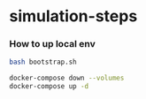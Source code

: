 # simulation-steps

### How to up local env

```bash
bash bootstrap.sh
```

```bash
docker-compose down --volumes
docker-compose up -d
```